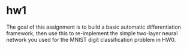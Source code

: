 # hw1

The goal of this assignment is to build a basic automatic differentiation framework, then use this to re-implement the simple two-layer neural network you used for the MNIST digit classification problem in HW0.

